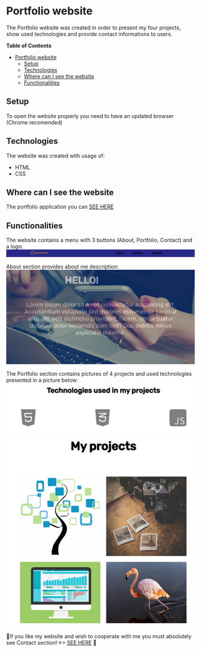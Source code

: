 # Portfolio website
The Portfolio website was created in order to present my four projects, show used technologies and provide contact informations to users.

**Table of Contents**

- [Portfolio website](#portfolio-website)
  * [Setup](#setup)
  * [Technologies](#technologies)
  * [Where can I see the website](#where-can-i-see-the-website)
  * [Functionalities](#functionalities)



## Setup
To open the website properly you need to have an updated browser (Chrome recomended)

## Technologies
The website was created with usage of:
- HTML
- CSS

## Where can I see the website
The portfolio application you can [SEE HERE](https://jadwiga92.github.io/FirstProject/)
## Functionalities
The website contains a menu with 3 buttons (About, Portfolio, Contact) and a logo:
![Menu](ReadmeImags/menu.png)

About section provides about me description:
![About](ReadmeImags/About.png)

The Portfolio section contains pictures of 4 projects and used technologies presented in a picture below:
![Technologies](ReadmeImags/technologies.png)
![Projects](ReadmeImags/projects.png)

💚If you like my website and wish to cooperate with me you must absolutely see Contact section!->> [SEE HERE](https://jadwiga92.github.io/FirstProject/) 💚

